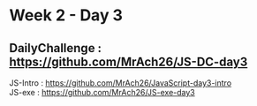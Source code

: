 # Week 2 - Day 3

DailyChallenge : https://github.com/MrAch26/JS-DC-day3
-

JS-Intro : https://github.com/MrAch26/JavaScript-day3-intro <br>
JS-exe : https://github.com/MrAch26/JS-exe-day3 <br>


 
